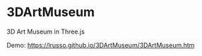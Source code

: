 # 3DArtMuseum
3D Art Museum in Three.js

Demo: https://lrusso.github.io/3DArtMuseum/3DArtMuseum.htm
